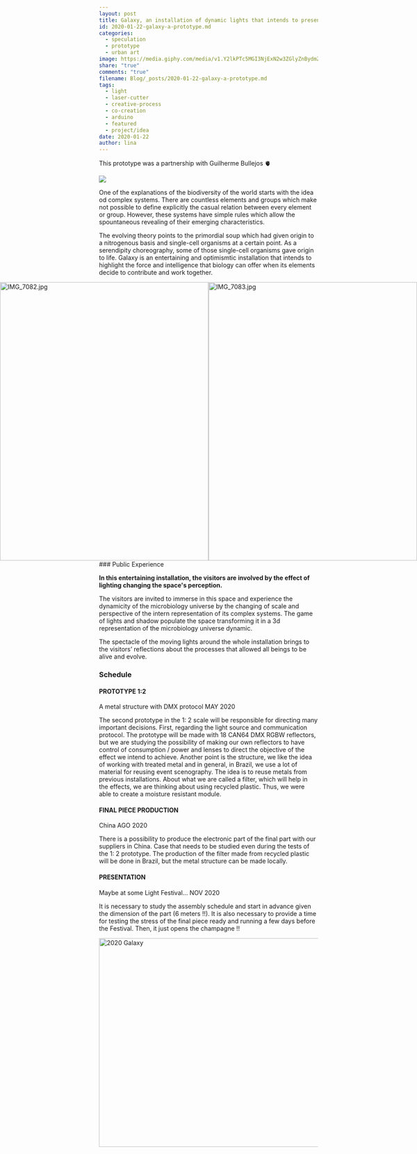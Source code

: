 ```yaml
---
layout: post
title: Galaxy, an installation of dynamic lights that intends to present the immersive universe of microbiology
id: 2020-01-22-galaxy-a-prototype.md
categories:
  - speculation
  - prototype
  - urban art
image: https://media.giphy.com/media/v1.Y2lkPTc5MGI3NjExN2w3ZGlyZnBydmZxYnpjZ2hlcG1rYTd2dnBpNWZoMXN2eXhnNDBjZCZlcD12MV9pbnRlcm5hbF9naWZfYnlfaWQmY3Q9Zw/LUtYxO5WoyfZs3Uc28/giphy.gif
share: "true"
comments: "true"
filename: Blog/_posts/2020-01-22-galaxy-a-prototype.md
tags:
  - light
  - laser-cutter
  - creative-process
  - co-creation
  - arduino
  - featured
  - project/idea
date: 2020-01-22
author: lina
---
```



This prototype was a partnership with Guilherme Bullejos 🫀

<img src="https://media.giphy.com/media/v1.Y2lkPTc5MGI3NjExa3NhcjBraWN4eHlnMWk4NjMwc2hlbm1uNGFjOGMzY3R4ZGp1em5tMyZlcD12MV9pbnRlcm5hbF9naWZfYnlfaWQmY3Q9Zw/i0CxnUwva9TIyKFlQa/giphy.gif" >

One of the explanations of the biodiversity of the world starts with the idea od complex systems. There are countless elements and groups which make not possible to define explicitly the casual relation between every element or group. However, these systems have simple rules which allow the spountaneous revealing of their emerging characteristics.

The evolving theory points to the primordial soup which had given origin to a nitrogenous basis and single-cell organisms at a certain point. As a serendipity choreography, some of those single-cell organisms gave origin to life. Galaxy is an entertaining and optimismtic installation that intends to highlight the force and intelligence that biology can offer when its elements decide to contribute and work together.

<div style="display: flex; justify-content: center;">
<img src="https://media.giphy.com/media/v1.Y2lkPTc5MGI3NjExbXBycHdzcG5pNmtoaXRrdDlzMXJ5MmFnbXU1cDZtZGp4MmZ0MDJqcyZlcD12MV9pbnRlcm5hbF9naWZfYnlfaWQmY3Q9Zw/PG3RJ39IETiOa1NOqS/giphy.gif" width="480" height="640" alt="IMG_7082.jpg" class="" />

<img src="https://media.giphy.com/media/v1.Y2lkPTc5MGI3NjExM2FlZmN4NzRhMXFmOTlvc2xuNHdzOW43ZWpqMnluYXdwOXRsNXU2ciZlcD12MV9pbnRlcm5hbF9naWZfYnlfaWQmY3Q9Zw/53qA1v1p2BMNy3UfFy/giphy.gif" width="480" height="640" alt="IMG_7083.jpg"/>
</div>
### Public Experience

**In this entertaining installation, the visitors are involved by the effect of lighting changing the space's perception.**

The visitors are invited to immerse in this space and experience the dynamicity of the microbiology universe by the changing of scale and perspective of the intern representation of its complex systems. The game of lights and shadow populate the space transforming it in a 3d representation of the microbiology universe dynamic.

The spectacle of the moving lights around the whole installation brings to the visitors’ reflections about the processes that allowed all beings to be alive and evolve.

### Schedule
#### **PROTOTYPE 1:2**
A metal structure with DMX protocol
MAY 2020

The second prototype in the 1: 2 scale will be responsible for directing many important decisions. First, regarding the light source and communication protocol. The prototype will be made with 18 CAN64 DMX RGBW reflectors, but we are studying the possibility of making our own reflectors to have control of consumption / power and lenses to direct the objective of the effect we intend to achieve. Another point is the structure, we like the idea of working with treated metal and in general, in Brazil, we use a lot of material for reusing event scenography. The idea is to reuse metals from previous installations. About what we are called a filter, which will help in the effects, we are thinking about using recycled plastic. Thus, we were able to create a moisture resistant module.

#### FINAL PIECE PRODUCTION
China
AGO 2020

There is a possibility to produce the electronic part of the final part with our suppliers in China. Case that needs to be studied even during the tests of the 1: 2 prototype. The production of the filter made from recycled plastic will be done in Brazil, but the metal structure can be made locally.

#### PRESENTATION
Maybe at some Light Festival...
NOV 2020

It is necessary to study the assembly schedule and start in advance given the dimension of the part (6 meters !!). It is also necessary to provide a time for testing the stress of the final piece ready and running a few days before the Festival. Then, it just opens the champagne !!

<a data-flickr-embed="true" href="https://www.flickr.com/photos/200845412@N02/albums/72177720318606892" title="2020 Galaxy"><img src="https://live.staticflickr.com/65535/53843408597_c3ced7d2be_z.jpg" width="640" height="480" alt="2020 Galaxy"/></a><script async src="//embedr.flickr.com/assets/client-code.js" charset="utf-8"></script>
